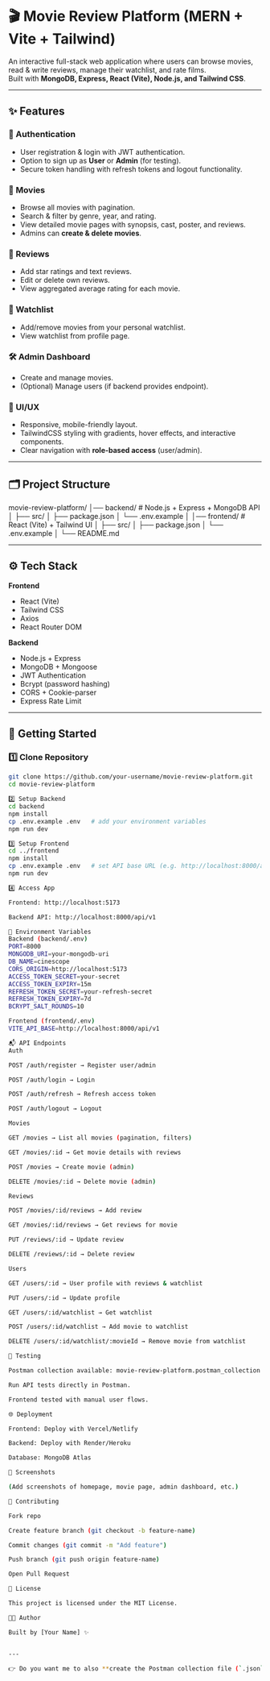 # 🎬 Movie Review Platform (MERN + Vite + Tailwind)

An interactive full-stack web application where users can browse movies, read & write reviews, manage their watchlist, and rate films.  
Built with **MongoDB, Express, React (Vite), Node.js, and Tailwind CSS**.

---

## ✨ Features

### 👤 Authentication
- User registration & login with JWT authentication.
- Option to sign up as **User** or **Admin** (for testing).
- Secure token handling with refresh tokens and logout functionality.

### 🎥 Movies
- Browse all movies with pagination.
- Search & filter by genre, year, and rating.
- View detailed movie pages with synopsis, cast, poster, and reviews.
- Admins can **create & delete movies**.

### 📝 Reviews
- Add star ratings and text reviews.
- Edit or delete own reviews.
- View aggregated average rating for each movie.

### 📌 Watchlist
- Add/remove movies from your personal watchlist.
- View watchlist from profile page.

### 🛠️ Admin Dashboard
- Create and manage movies.
- (Optional) Manage users (if backend provides endpoint).

### 🎨 UI/UX
- Responsive, mobile-friendly layout.
- TailwindCSS styling with gradients, hover effects, and interactive components.
- Clear navigation with **role-based access** (user/admin).

---

## 🗂️ Project Structure

movie-review-platform/
│── backend/ # Node.js + Express + MongoDB API
│ ├── src/
│ ├── package.json
│ └── .env.example
│
│── frontend/ # React (Vite) + Tailwind UI
│ ├── src/
│ ├── package.json
│ └── .env.example
│
└── README.md


---

## ⚙️ Tech Stack

**Frontend**
- React (Vite)
- Tailwind CSS
- Axios
- React Router DOM

**Backend**
- Node.js + Express
- MongoDB + Mongoose
- JWT Authentication
- Bcrypt (password hashing)
- CORS + Cookie-parser
- Express Rate Limit

---

## 🚀 Getting Started

### 1️⃣ Clone Repository
```bash
git clone https://github.com/your-username/movie-review-platform.git
cd movie-review-platform

2️⃣ Setup Backend
cd backend
npm install
cp .env.example .env   # add your environment variables
npm run dev

3️⃣ Setup Frontend
cd ../frontend
npm install
cp .env.example .env   # set API base URL (e.g. http://localhost:8000/api/v1)
npm run dev

4️⃣ Access App

Frontend: http://localhost:5173

Backend API: http://localhost:8000/api/v1

🔑 Environment Variables
Backend (backend/.env)
PORT=8000
MONGODB_URI=your-mongodb-uri
DB_NAME=cinescope
CORS_ORIGIN=http://localhost:5173
ACCESS_TOKEN_SECRET=your-secret
ACCESS_TOKEN_EXPIRY=15m
REFRESH_TOKEN_SECRET=your-refresh-secret
REFRESH_TOKEN_EXPIRY=7d
BCRYPT_SALT_ROUNDS=10

Frontend (frontend/.env)
VITE_API_BASE=http://localhost:8000/api/v1

📬 API Endpoints
Auth

POST /auth/register → Register user/admin

POST /auth/login → Login

POST /auth/refresh → Refresh access token

POST /auth/logout → Logout

Movies

GET /movies → List all movies (pagination, filters)

GET /movies/:id → Get movie details with reviews

POST /movies → Create movie (admin)

DELETE /movies/:id → Delete movie (admin)

Reviews

POST /movies/:id/reviews → Add review

GET /movies/:id/reviews → Get reviews for movie

PUT /reviews/:id → Update review

DELETE /reviews/:id → Delete review

Users

GET /users/:id → User profile with reviews & watchlist

PUT /users/:id → Update profile

GET /users/:id/watchlist → Get watchlist

POST /users/:id/watchlist → Add movie to watchlist

DELETE /users/:id/watchlist/:movieId → Remove movie from watchlist

🧪 Testing

Postman collection available: movie-review-platform.postman_collection.json

Run API tests directly in Postman.

Frontend tested with manual user flows.

🌐 Deployment

Frontend: Deploy with Vercel/Netlify

Backend: Deploy with Render/Heroku

Database: MongoDB Atlas

📸 Screenshots

(Add screenshots of homepage, movie page, admin dashboard, etc.)

🤝 Contributing

Fork repo

Create feature branch (git checkout -b feature-name)

Commit changes (git commit -m "Add feature")

Push branch (git push origin feature-name)

Open Pull Request

📄 License

This project is licensed under the MIT License.

👨‍💻 Author

Built by [Your Name] ✨


---

👉 Do you want me to also **create the Postman collection file (`.json`) properly structured** and add a section in the README that links to it, so recruiters can test your API quickly?